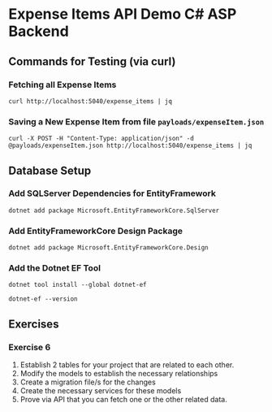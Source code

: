 # Expense Items API Demo C# ASP Backend

## Commands for Testing (via curl)

### Fetching all Expense Items

```
curl http://localhost:5040/expense_items | jq
```

### Saving a New Expense Item from file `payloads/expenseItem.json`

```
curl -X POST -H "Content-Type: application/json" -d @payloads/expenseItem.json http://localhost:5040/expense_items | jq
```

## Database Setup

### Add SQLServer Dependencies for EntityFramework

```
dotnet add package Microsoft.EntityFrameworkCore.SqlServer
```

### Add EntityFrameworkCore Design Package

```
dotnet add package Microsoft.EntityFrameworkCore.Design
```

### Add the Dotnet EF Tool

```
dotnet tool install --global dotnet-ef
```

```
dotnet-ef --version
```

## Exercises

### Exercise 6

1. Establish 2 tables for your project that are related to each other.
2. Modify the models to establish the necessary relationships
3. Create a migration file/s for the changes
4. Create the necessary services for these models
5. Prove via API that you can fetch one or the other related data.